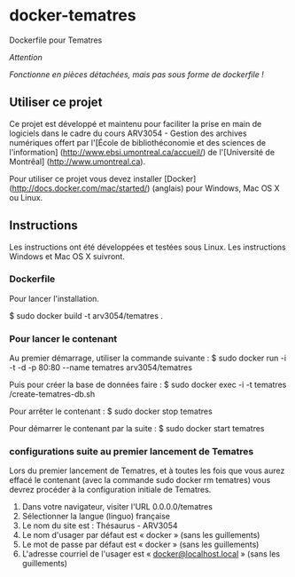 # docker-tematres
Dockerfile pour Tematres

*Attention*

*Fonctionne en pièces détachées, mais pas sous forme de dockerfile !*

## Utiliser ce projet

Ce projet est développé et maintenu pour faciliter la prise en main de logiciels dans le cadre du cours ARV3054 - Gestion des archives numériques offert par l'[École de bibliothéconomie et des sciences de l'information] (http://www.ebsi.umontreal.ca/accueil/) de l'[Université de Montrêal] (http://www.umontreal.ca).

Pour utiliser ce projet vous devez installer [Docker] (http://docs.docker.com/mac/started/) (anglais) pour Windows, Mac OS X ou Linux.

## Instructions

Les instructions ont été développées et testées sous Linux. Les instructions Windows et Mac OS X suivront.

### Dockerfile

Pour lancer l'installation.

$ sudo docker build -t arv3054/tematres .

### Pour lancer le contenant

Au premier démarrage, utiliser la commande suivante : $ sudo docker run -i -t -d -p 80:80 --name tematres arv3054/tematres

Puis pour créer la base de données faire : $ sudo docker exec -i -t tematres /create-tematres-db.sh

Pour arrêter le contenant : $ sudo docker stop tematres

Pour démarrer le contenant par la suite : $ sudo docker start tematres

### configurations suite au premier lancement de Tematres

Lors du premier lancement de Tematres, et à toutes les fois que vous aurez effacé le contenant (avec la commande sudo docker rm tematres) vous devrez procéder à la configuration initiale de Tematres.

1. Dans votre navigateur, visiter l'URL 0.0.0.0/tematres
2. Sélectionner la langue (linguo) française
3. Le nom du site est : Thésaurus - ARV3054
3. Le nom d'usager par défaut est « docker » (sans les guillements)
4. Le mot de passe par défaut est  « docker » (sans les guillements)
5. L'adresse courriel de l'usager est  « docker@localhost.local » (sans les guillements)
